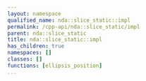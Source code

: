 ```yaml
---
layout: namespace
qualified_name: nda::slice_static::impl
permalink: /cpp-api/nda::slice_static/impl
parent: nda::slice_static
title: nda::slice_static::impl
has_children: true
namespaces: []
classes: []
functions: [ellipsis_position]
...
```


